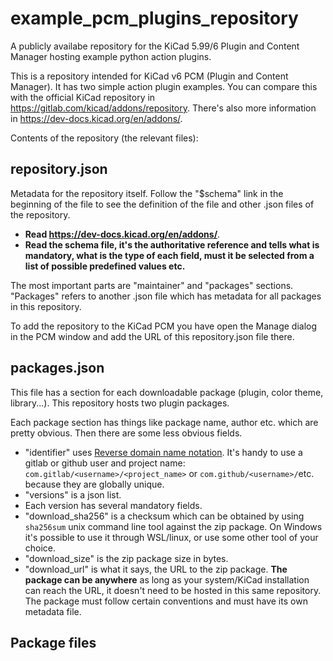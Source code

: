 # example_pcm_plugins_repository
A publicly availabe repository for the KiCad 5.99/6 Plugin and Content Manager hosting example python action plugins.

This is a repository intended for KiCad v6 PCM (Plugin and Content Manager). It has two simple action plugin examples.
You can compare this with the official KiCad repository in https://gitlab.com/kicad/addons/repository. There's also more information in https://dev-docs.kicad.org/en/addons/.

Contents of the repository (the relevant files):
## repository.json
Metadata for the repository itself. Follow the "$schema" link in the beginning of the file to see the definition of the file and other .json files of the repository.
* **Read https://dev-docs.kicad.org/en/addons/**.
* **Read the schema file, it's the authoritative reference and tells what is mandatory, what is the type of each field, must it be selected from a list of possible predefined values etc.**

The most important parts are "maintainer" and "packages" sections. "Packages" refers to another .json file which has metadata for all packages in this repository.

To add the repository to the KiCad PCM you have open the Manage dialog in the PCM window and add the URL of this repository.json file there.

## packages.json
This file has a section for each downloadable package (plugin, color theme, library...). This repository hosts two plugin packages.

Each package section has things like package name, author etc. which are pretty obvious. Then there are some less obvious fields.

* "identifier" uses [Reverse domain name notation](https://en.wikipedia.org/wiki/Reverse_domain_name_notation).
It's handy to use a gitlab or github user and project name: `com.gitlab/<username>/<project_name>` or `com.github/<username>/`etc. because they are globally unique.
* "versions" is a json list.
* Each version has several mandatory fields.
* "download_sha256" is a checksum which can be obtained by using `sha256sum` unix command line tool against the zip package.
On Windows it's possible to use it through WSL/linux, or use some other tool of your choice.
* "download_size" is the zip package size in bytes.
* "download_url" is what it says, the URL to the zip package.
**The package can be anywhere** as long as your system/KiCad installation can reach the URL, it doesn't need to be hosted in this same repository.
The package must follow certain conventions and must have its own metadata file.

## Package files

